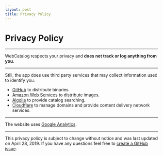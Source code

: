 ```yaml
---
layout: post
title: Privacy Policy
---
```


# Privacy Policy
* * *

WebCatalog respects your privacy and **does not track or log anything from you**.

* * *

Still, the app does use third party services that may collect information used to identify you.

* [GitHub](https://help.github.com/articles/github-privacy-statement/) to distribute binaries.
* [Amazon Web Services](https://aws.amazon.com/privacy/) to distribute images.
* [Algolia](https://www.algolia.com/policies/privacy) to provide catalog searching.
* [Cloudflare](https://www.cloudflare.com/privacypolicy/) to manage domains and provide content delivery network services.

* * *

The website uses [Google Analytics](https://support.google.com/analytics/answer/6004245?hl=en).

* * *

This privacy policy is subject to change without notice and was last updated on April 28, 2019. If you have any questions feel free to [create a GitHub issue](https://github.com/atomery/webcatalog/issues).